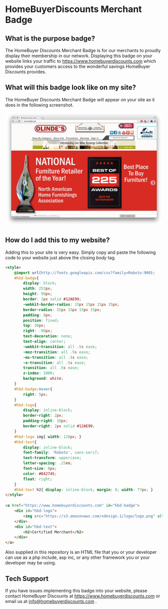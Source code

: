 # HomeBuyerDiscounts Merchant Badge

## What is the purpose badge?

The HomeBuyer Discounts Merchant Badge is for our merchants to proudly display their membership in our network. Displaying this badge on your website links your traffic to https://www.homebuyerdiscounts.com which provides your customers access to the wonderful savings HomeBuyer Discounts provides.

## What will this badge look like on my site?

The HomeBuyer Discounts Merchant Badge will appear on your site as it does in the following screenshot.

![HomeBuyer Discounts Screenshot](https://raw.githubusercontent.com/gibbyxdesign/HomeBuyerDiscounts/master/example-screenshot.jpg)

## How do I add this to my website?

Adding this to your site is very easy. Simply copy and paste the following code to your website just above the closing *body* tag.

```html
<style>
	@import url(http://fonts.googleapis.com/css?family=Roboto:900);
	#hbd-badge{
	    display: block;
	    width: 253px; 
	    height: 99px; 
		border: 2px solid #12AE99; 
		-webkit-border-radius: 15px 15px 15px 15px;
		border-radius: 15px 15px 15px 15px;
		padding: 8px;
		position: fixed;
		top: 30px;
		right: -90px;
		text-decoration: none;
		text-align: center;
		-webkit-transition: all .5s ease;
		-moz-transition: all .5s ease;
		-ms-transition: all .5s ease;
		-o-transition: all .5s ease;
		transition: all .5s ease;
		z-index: 1000;
		background: white;
	}
	#hbd-badge:hover{
	    right: 5px;
	}
	#hbd-logo{
	    display: inline-block;
	    border-right: 2px;
	    padding-right: 10px;
	    border-right: 2px solid #12AE99;
	}
	#hbd-logo img{ width: 128px; }
	#hbd-text{
		display: inline-block; 
		font-family: 'Roboto', sans-serif;
		text-transform: uppercase;
		letter-spacing: .25em;
		font-size: 8px;
		color: #042745;
		float: right;
	}
	#hbd-text h2{ display: inline-block; margin: 0; width: 77px; }
</style>

<a href="https://www.homebuyerdiscounts.com" id="hbd-badge">
	<div id="hbd-logo">
		<img src="https://s3.amazonaws.com/xdesign.1/logo/logo.png" alt="HomeBuyer Discounts">
	</div>
	<div id="hbd-text">
		<h2>Certified Merchant</h2>
	</div>
</a>
```

Also supplied in this repository is an HTML file that you or your developer can use as a php include, asp inc, or any other framework you or your developer may be using.

## Tech Support

If you have issues implementing this badge into your website, please contact HomeBuyer Discounts at https://www.homebuyerdiscounts.com or email us at [info@homebuyerdiscounts.com](mailto:info@homebuyerdiscounts.com) .